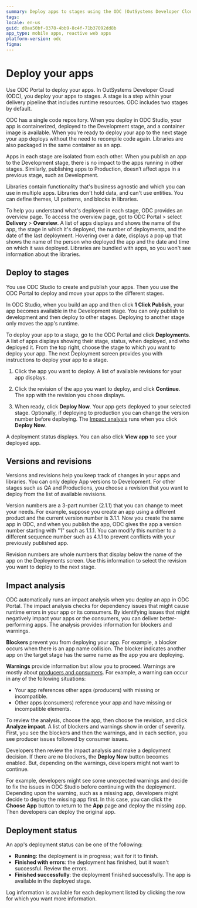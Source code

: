 ```yaml
---
summary: Deploy apps to stages using the ODC (OutSystems Developer Cloud) Portal. Analyze impact of deployment to apps and consumers.
tags:
locale: en-us
guid: d0aa50bf-0378-4bb9-8c4f-71b37092dd8b
app_type: mobile apps, reactive web apps
platform-version: odc
figma:
---
```


# Deploy your apps

Use ODC Portal to deploy your apps. In OutSystems Developer Cloud (ODC), you deploy your apps to stages. A stage is a step within your delivery pipeline that includes runtime resources. ODC includes two stages by default.

ODC has a single code repository. When you deploy in ODC Studio, your app is containerized, deployed to the Development stage, and a container image is available. When you're ready to deploy your app to the next stage your app deploys without the need to recompile code again. Libraries are also packaged in the same container as an app.

Apps in each stage are isolated from each other. When you publish an app to the Development stage, there is no impact to the apps running in other stages. Similarly, publishing apps to  Production, doesn’t affect apps in a previous stage, such as Development.

Libraries contain functionality that's business agnostic and which you can use in multiple apps. Libraries don't hold data, and can't use entities. You can define themes, UI patterns, and blocks in libraries.

To help you understand what's deployed in each stage, ODC provides an overview page. To access the overview page, got to ODC Portal > select **Delivery** > **Overview**. A list of apps displays and shows the name of the app, the stage in which it's deployed, the number of deployments, and the date of the last deployment. Hovering over a date, displays a pop up that shows the name of the person who deployed the app and the date and time on which it was deployed. Libraries are bundled with apps, so you won't see information about the libraries.

## Deploy to stages

You use ODC Studio to create and publish your apps. Then you use the ODC Portal to deploy and move your apps to the different stages.

In ODC Studio, when you build an app and then click **1 Click Publish**, your app becomes available in the Development stage. You can only publish to development and then deploy to other stages. Deploying to another stage only moves the app's runtime.

To deploy your app to a stage, go to the ODC Portal and click **Deployments**. A list of apps displays showing their stage, status, when deployed, and who deployed it. From the top right, choose the stage to which you want to deploy your app. The next Deployment screen provides you with instructions to deploy your app to a stage.

1. Click the app you want to deploy. A list of available revisions for your app displays.

1. Click the revision of the app you want to deploy, and click **Continue**. The app with the revision you chose displays.  

1. When ready, click **Deploy Now**. Your app gets deployed to your selected stage. Optionally, if deploying to production you can change the version number before deploying. The [Impact analysis](#impact-analysis) runs when you click **Deploy Now**.

<div class="info" markdown="1">

A deployment status displays. You can also click **View app** to see your deployed app.

</div>  

## Versions and revisions

Versions and revisions help you keep track of changes in your apps and libraries. You can only deploy App versions to Development. For other stages such as  QA and Productions, you choose a revision that you want to deploy from the list of available revisions.

Version numbers are a 3-part number (2.1.1) that you can change to meet your needs. For example, suppose you create an app using a different product and the current version number is 3.1.1. Now you create the same app in ODC, and when you publish the app, ODC gives the app a version number starting with "1" such as 1.1.1. You can modify this number to a different sequence number such as 4.1.1 to prevent conflicts with your previously published app.

Revision numbers are whole numbers that display below the name of the app on the Deployments screen. Use this information to select the revision you want to deploy to the next stage.

## Impact analysis

ODC automatically runs an impact analysis when you deploy an app in ODC Portal. The impact analysis checks for dependency issues that might cause runtime errors in your app or its consumers. By identifying issues that might negatively impact your apps or the consumers, you can deliver better-performing apps. The analysis provides information for blockers and warnings.

**Blockers** prevent you from deploying your app. For example, a blocker occurs when there is an app name collision. The blocker indicates another app on the target stage has the same name as the app you are deploying.

**Warnings** provide information but allow you to proceed. Warnings are mostly about [producers and consumers](../building-apps/data/sharing.md). For example, a warning can occur in any of the following situations:

* Your app references other apps (producers) with missing or incompatible.
* Other apps (consumers) reference your app and have missing or incompatible elements.

To review the analysis, choose the app, then choose the revision, and click  **Analyze impact**. A list of blockers and warnings show in order of severity. First, you see the blockers and then the warnings, and in each section, you see producer issues followed by consumer issues.

Developers then review the impact analysis and make a deployment decision. If there are no blockers, the **Deploy Now** button becomes enabled. But, depending on the warnings, developers might not want to continue.

For example, developers might see some unexpected warnings and decide to fix the issues in ODC Studio before continuing with the deployment. Depending upon the warning, such as a missing app, developers might decide to deploy the missing app first. In this case, you can click the **Choose App** button to return to the **App** page and deploy the missing app. Then developers can deploy the original app.  

## Deployment status

An app's deployment status can be one of the following:

* **Running:** the deployment is in progress; wait for it to finish.
* **Finished with errors**: the deployment has finished, but it wasn't successful. Review the errors.
* **Finished successfully**: the deployment finished successfully. The app is available in the deployed stage.

Log information is available for each deployment listed by clicking the row for which you want more information.
